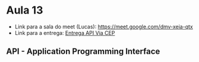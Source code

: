 # Aula 13

- Link para a sala do meet (Lucas): https://meet.google.com/dmv-xeia-qtx
- Link para a entrega: <a href="https://forms.gle/rsbPDqVP5wWAwwFW8">Entrega API Via CEP</a>

## API - Application Programming Interface